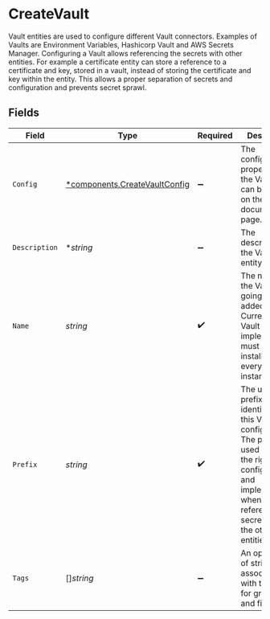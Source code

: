 # CreateVault

Vault entities are used to configure different Vault connectors. Examples of Vaults are Environment Variables, Hashicorp Vault and AWS Secrets Manager. Configuring a Vault allows referencing the secrets with other entities. For example a certificate entity can store a reference to a certificate and key, stored in a vault, instead of storing the certificate and key within the entity. This allows a proper separation of secrets and configuration and prevents secret sprawl.


## Fields

| Field                                                                                                                                                                                         | Type                                                                                                                                                                                          | Required                                                                                                                                                                                      | Description                                                                                                                                                                                   |
| --------------------------------------------------------------------------------------------------------------------------------------------------------------------------------------------- | --------------------------------------------------------------------------------------------------------------------------------------------------------------------------------------------- | --------------------------------------------------------------------------------------------------------------------------------------------------------------------------------------------- | --------------------------------------------------------------------------------------------------------------------------------------------------------------------------------------------- |
| `Config`                                                                                                                                                                                      | [*components.CreateVaultConfig](../../models/components/createvaultconfig.md)                                                                                                                 | :heavy_minus_sign:                                                                                                                                                                            | The configuration properties for the Vault which can be found on the vaults' documentation page.                                                                                              |
| `Description`                                                                                                                                                                                 | **string*                                                                                                                                                                                     | :heavy_minus_sign:                                                                                                                                                                            | The description of the Vault entity.                                                                                                                                                          |
| `Name`                                                                                                                                                                                        | *string*                                                                                                                                                                                      | :heavy_check_mark:                                                                                                                                                                            | The name of the Vault that's going to be added. Currently, the Vault implementation must be installed in every Kong instance.                                                                 |
| `Prefix`                                                                                                                                                                                      | *string*                                                                                                                                                                                      | :heavy_check_mark:                                                                                                                                                                            | The unique prefix (or identifier) for this Vault configuration. The prefix is used to load the right Vault configuration and implementation when referencing secrets with the other entities. |
| `Tags`                                                                                                                                                                                        | []*string*                                                                                                                                                                                    | :heavy_minus_sign:                                                                                                                                                                            | An optional set of strings associated with the Vault for grouping and filtering.                                                                                                              |